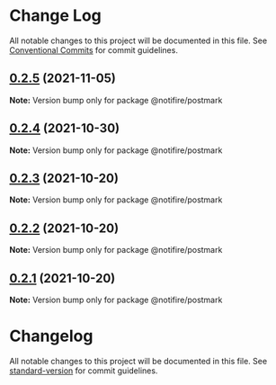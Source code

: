 # Change Log

All notable changes to this project will be documented in this file.
See [Conventional Commits](https://conventionalcommits.org) for commit guidelines.

## [0.2.5](https://github.com/notifirehq/postmark/compare/v0.2.4...v0.2.5) (2021-11-05)

**Note:** Version bump only for package @notifire/postmark





## [0.2.4](https://github.com/notifirehq/postmark/compare/v0.2.3...v0.2.4) (2021-10-30)

**Note:** Version bump only for package @notifire/postmark





## [0.2.3](https://github.com/notifirehq/postmark/compare/v0.2.2...v0.2.3) (2021-10-20)

**Note:** Version bump only for package @notifire/postmark





## [0.2.2](https://github.com/notifirehq/postmark/compare/v0.1.4...v0.2.2) (2021-10-20)

**Note:** Version bump only for package @notifire/postmark





## [0.2.1](https://github.com/notifirehq/postmark/compare/v0.1.4...v0.2.1) (2021-10-20)

**Note:** Version bump only for package @notifire/postmark





# Changelog

All notable changes to this project will be documented in this file. See [standard-version](https://github.com/conventional-changelog/standard-version) for commit guidelines.
